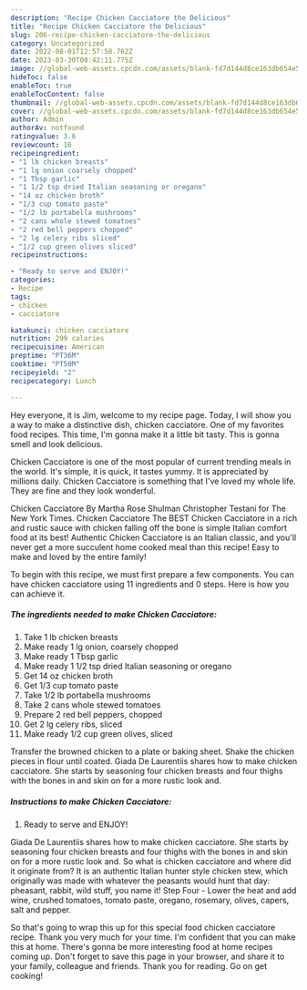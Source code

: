 ```yaml
---
description: "Recipe Chicken Cacciatore the Delicious"
title: "Recipe Chicken Cacciatore the Delicious"
slug: 206-recipe-chicken-cacciatore-the-delicious
category: Uncategorized
date: 2022-08-01T12:57:58.762Z
date: 2023-03-30T08:42:11.775Z
image: //global-web-assets.cpcdn.com/assets/blank-fd7d144d8ce163db654e5a02c40b08a2775adb7897d16e4062681dc7e1b2800f.png
hideToc: false
enableToc: true
enableTocContent: false
thumbnail: //global-web-assets.cpcdn.com/assets/blank-fd7d144d8ce163db654e5a02c40b08a2775adb7897d16e4062681dc7e1b2800f.png
cover: //global-web-assets.cpcdn.com/assets/blank-fd7d144d8ce163db654e5a02c40b08a2775adb7897d16e4062681dc7e1b2800f.png
author: Admin
authorAv: notfound
ratingvalue: 3.6
reviewcount: 16
recipeingredient:
- "1 lb chicken breasts"
- "1 lg onion coarsely chopped"
- "1 Tbsp garlic"
- "1 1/2 tsp dried Italian seasoning or oregano"
- "14 oz chicken broth"
- "1/3 cup tomato paste"
- "1/2 lb portabella mushrooms"
- "2 cans whole stewed tomatoes"
- "2 red bell peppers chopped"
- "2 lg celery ribs sliced"
- "1/2 cup green olives sliced"
recipeinstructions:

- "Ready to serve and ENJOY!"
categories:
- Recipe
tags:
- chicken
- cacciatore

katakunci: chicken cacciatore 
nutrition: 299 calories
recipecuisine: American
preptime: "PT36M"
cooktime: "PT50M"
recipeyield: "2"
recipecategory: Lunch

---
```



Hey everyone, it is Jim, welcome to my recipe page. Today, I will show you a way to make a distinctive dish, chicken cacciatore. One of my favorites food recipes. This time, I'm gonna make it a little bit tasty. This is gonna smell and look delicious.

Chicken Cacciatore is one of the most popular of current trending meals in the world. It's simple, it is quick, it tastes yummy. It is appreciated by millions daily. Chicken Cacciatore is something that I've loved my whole life. They are fine and they look wonderful.

Chicken Cacciatore By Martha Rose Shulman Christopher Testani for The New York Times. Chicken Cacciatore The BEST Chicken Cacciatore in a rich and rustic sauce with chicken falling off the bone is simple Italian comfort food at its best! Authentic Chicken Cacciatore is an Italian classic, and you&#39;ll never get a more succulent home cooked meal than this recipe! Easy to make and loved by the entire family!


To begin with this recipe, we must first prepare a few components. You can have chicken cacciatore using 11 ingredients and 0 steps. Here is how you can achieve it.

<!--inarticleads1-->

##### The ingredients needed to make Chicken Cacciatore:

1. Take 1 lb chicken breasts
1. Make ready 1 lg onion, coarsely chopped
1. Make ready 1 Tbsp garlic
1. Make ready 1 1/2 tsp dried Italian seasoning or oregano
1. Get 14 oz chicken broth
1. Get 1/3 cup tomato paste
1. Take 1/2 lb portabella mushrooms
1. Take 2 cans whole stewed tomatoes
1. Prepare 2 red bell peppers, chopped
1. Get 2 lg celery ribs, sliced
1. Make ready 1/2 cup green olives, sliced


Transfer the browned chicken to a plate or baking sheet. Shake the chicken pieces in flour until coated. Giada De Laurentiis shares how to make chicken cacciatore. She starts by seasoning four chicken breasts and four thighs with the bones in and skin on for a more rustic look and. 

<!--inarticleads2-->

##### Instructions to make Chicken Cacciatore:


1. Ready to serve and ENJOY!

Giada De Laurentiis shares how to make chicken cacciatore. She starts by seasoning four chicken breasts and four thighs with the bones in and skin on for a more rustic look and. So what is chicken cacciatore and where did it originate from? It is an authentic Italian hunter style chicken stew, which originally was made with whatever the peasants would hunt that day: pheasant, rabbit, wild stuff, you name it! Step Four - Lower the heat and add wine, crushed tomatoes, tomato paste, oregano, rosemary, olives, capers, salt and pepper. 

So that's going to wrap this up for this special food chicken cacciatore recipe. Thank you very much for your time. I'm confident that you can make this at home. There's gonna be more interesting food at home recipes coming up. Don't forget to save this page in your browser, and share it to your family, colleague and friends. Thank you for reading. Go on get cooking!
